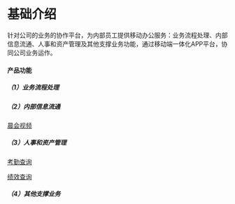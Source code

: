 # 基础介绍

针对公司的业务的协作平台，为内部员工提供移动办公服务：业务流程处理、内部信息流通、人事和资产管理及其他支撑业务功能，通过移动端一体化APP平台，协同公司业务运作。

#### 产品功能

##### （1）业务流程处理



##### （2）内部信息流通

[晨会视频](/chen-hui-shi-pin.md)

##### （3）人事和资产管理

[考勤查询](/kao-qin-cha-xun.md)

[绩效查询](/ji-xiao-cha-xun.md)



##### （4）其他支撑业务








